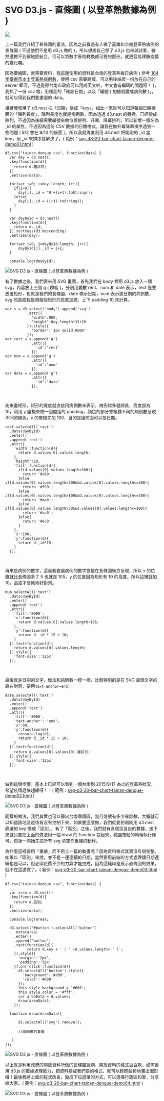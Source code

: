 # SVG D3.js - 直條圖 ( 以登革熱數據為例 ) 

![](/img/articles/201509/svg-d3-20-bar-chart-tainan-dengue.jpg#preview-img) 

上一篇我們介紹了長條圖的畫法，因為之前看過有人做了高雄和台南登革熱病例的長條圖 ( 不過他們不是用 d3.js 做的 )，所以想說自己學了 d3.js 也來試試看，雖然還做不到跟地圖結合，但可以將數字表格轉換成可視的圖形，就更容易理解疫情的變化囉。

因為要繪圖，就需要資料，我這邊使用的資料是台南的登革熱每日病例 ( 參考 [104年臺南市本土登革熱病例數](http://data.tainan.gov.tw/dataset/dengue-dist/resource/fb2e5df8-d5dc-42d6-9fc2-8d638205a7aa)，使用 csv 需要跨域，可以用後端爬一份放在自己的 server 即可，不過覺得台南市政府可以用成英文啦，中文會有編碼的問題呀！ )，我抓了一份 csv 檔，用裡面的「確診日期」以及「編號 ( 加總就變成病例數 )」，就可以得到我們要畫圖的 data。

接著我使用了 d3.nest 把「日期」變成「key」，如此一來就可以知道每個日期裡面的「陣列長度」，陣列長度也就是病例數，因為透過 d3.nest 的轉換，已經變成陣列，不過因為後續需要編號來做位置排列、升冪、降冪排列，所以新增一個名為 _id 的屬性。不過因為這份 CSV 數據的日期格式，讓我在做升冪降冪排序遇到一些問題 ( 9/2 會在 9/10 的後面 )，所以我就再度利用 d3.nest 把剛剛的 _id 當 key，用 _id 來排序就解決了。( 範例：[svg-d3-20-bar-chart-tainan-dengue-demo01.html](/demo/201509/svg-d3-20-bar-chart-tainan-dengue-demo01.html) )

	d3.csv("tainan-dengue.csv", function(data) {
	  var day = d3.nest()
	  .key(function(d){
	    return d.確診日;
	  })
	  .entries(data); 

	  for(var i=0; i<day.length; i++){
	    if(i<9){
	      day[i]._id = '0'+(i+1).toString();
	    }else{
	      day[i]._id = (i+1).toString();
	    }
	  }

	  var dayById = d3.nest()
	  .key(function(d){
	    return d._id;
	  }).sortKeys(d3.descending)
	  .entries(day); 

	  for(var j=0; j<dayById.length; j++){
	      dayById[j]._id = j+1;
	  }

	  console.log(dayById);

![SVG D3.js - 直條圖 ( 以登革熱數據為例 )](/img/articles/201509/20150920_1_02.jpg)

有了數據之後，我們要來用 SVG 畫圖，首先我們在 body 裡用 d3.js 放入一個 svg，內容放上三個 g ( 群組 )，分別用變數 rect、num 和 date 表示，rect 是要放置矩形，也就是我們的長條圖，date 標示日期，num 表示該日期的病例數，svg 的高度我是用每個矩形的高度加總，上下 padding 10 來計算。

	var s = d3.select('body').append('svg')
	          .attr({
	            'width':800,
	            'height':day.length*15+20
	          }).style({
	            'border':'1px solid #000'
	          });
	var rect = s.append('g')
	            .attr({
	              'id':'rect'
	            });
	var num = s.append('g')
	            .attr({
	              'id':'num'
	            });
	var date = s.append('g')
	            .attr({
	              'id':'date'
	            });

<br/>

先來畫矩形，矩形的寬度就直接用病例數來表示，病例越多就越長，高度設為 10，利用 y 座標來做一個間距的 padding，顏色的部分會根據不同的病例數呈現不同的顏色，x 的座標先加 100，目的是讓前面可以放日期。

	rect.selectAll('rect')
	  .data(dayById)
	  .enter()
	  .append('rect')
	  .attr({
	    'width':function(d){
	      return d.values[0].values.length;
	    },
	    'height':10,
	    'fill':function(d){
	      if(d.values[0].values.length>300){
	        return '#c00';
	      }else if(d.values[0].values.length>200&&d.values[0].values.length<=300){
	        return '#f90';
	      }else if(d.values[0].values.length>100&&d.values[0].values.length<=200){
	        return '#aa0';
	      }else if(d.values[0].values.length>50&&d.values[0].values.length<=100){
	        return '#ac0';
	      }else{
	        return '#6c0';
	      }
	    },
	    'x':100,
	    'y':function(d){
	      return d._id*15;
	    }
	  });

<br/>

再來是病例的數字，這裏我要讓病例的數字會接在長條圖後方呈現，所以 x 的位置就比長條圖多了 5 也就是 105，y 的位置因為矩形有 10 的高度，所以這裡就加 10，高度才會剛剛好對齊。

	num.selectAll('text')
	  .data(dayById)
	  .enter()
	  .append('text')
	  .attr({
	    'fill':'#000',
	    'x':function(d){
	      return d.values[0].values.length+105;
	    },
	    'y':function(d){
	      return d._id * 15 + 10;
	    }
	  }).text(function(d){
	    return d.values[0].values.length;
	  }).style({
	    'font-size':'12px'
	  });

<br/>

最後就是日期的文字，做法和病例數一模一樣，比較特別的是在 SVG 裏頭文字的靠右對齊，要用`text-anchor=end`。

	date.selectAll('text')
	  .data(dayById)
	  .enter()
	  .append('text')
	  .attr({
	    'fill':'#000',
	    'text-anchor': 'end',
	    'x':90,
	    'y':function(d){
	      console.log(d);
	      return d._id * 15 + 10;
	    }
	  }).text(function(d){
	    return d.values[0].values[0].確診日;
	  }).style({
	    'font-size':'12px'
	  });

<br/>

做到這個步驟，基本上已經可以看到一個台南到 2015/9/17 為止的登革熱狀況，希望疫情趕快趨緩呀！！( 範例：[svg-d3-20-bar-chart-tainan-dengue-demo02.html](/demo/201509/svg-d3-20-bar-chart-tainan-dengue-demo02.html) )

![SVG D3.js - 直條圖 ( 以登革熱數據為例 )](/img/articles/201509/20150920_1_03.jpg)

同樣的做法，我們其實也可以篩出台南哪個區，幾月幾號有多少確診數，大概就可以知道該地區疫情有沒有控制下來，如果要這麼做，我們就要把剛剛用 d3.nest 篩選的 key 換成「區別」，有了「區別」之後，我們就有各個區各自的數據，接下來就只要把上面的做法用一個 draw 的 function 包起來，點選按鈕的時候執行即可，然後一開始先把所有 svg 清空作重繪的動作。

為什麼這裡要用「重繪」而不用上一篇的動畫呢？因為資料格式其實沒有很完整，如果以「區別」來說，並不是一連連續的日期，當然要用前端的方式處理讓日期連續也是可以，但必須花費不少的力氣才能完成，因為這純粹是展示直條圖的效果，就不在這邊做了。( 範例：[svg-d3-20-bar-chart-tainan-dengue-demo03.html](/demo/201509/svg-d3-20-bar-chart-tainan-dengue-demo03.html) )

	d3.csv("tainan-dengue.csv", function(data) {

	  var area = d3.nest()
	  .key(function(d){
	    return d.區別;
	  })
	  .entries(data); 

	  console.log(area);

	  d3.select('#button').selectAll('button')
	    .data(area)
	    .enter()
	    .append('button')
	    .text(function(d){
	          return d.key + ' ( ' +d.values.length+ ' )';
	    }).style({
	      'margin':'2px',
	      'padding':'5px'
	    }).on('click',function(d){
	      d3.selectAll('button').style({
	        'background':'#ddd',
	        'color':'#000'
	      });
	      this.style.background = '#666';
	      this.style.color = '#fff';
	      var areaData = d.values;
	      draw(areaData);
	    });

	  function draw(drawData){

	      d3.selectAll('svg').remove();

	      //剛剛做的事情
	      
	   }
	});

![SVG D3.js - 直條圖 ( 以登革熱數據為例 )](/img/articles/201509/20150920_1_04.jpg)

以上就是利用政府的開放資料所做的長條圖實例，開放資料的格式百百款，如何善用 d3.js 的數據處理能力，把資料變成我們要的格式，就可以輕輕鬆鬆地畫出圖形囉！最後我將上面的程式改良，變成下拉選單的方式，可以選擇行政區和里，分享給大家。( 範例：[svg-d3-20-bar-chart-tainan-dengue-demo04.html](/demo/201509/svg-d3-20-bar-chart-tainan-dengue-demo04.html) )

![SVG D3.js - 直條圖 ( 以登革熱數據為例 )](/img/articles/201509/20150920_1_05.jpg)
